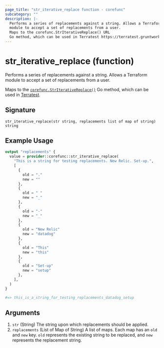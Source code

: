 ```yaml
---
page_title: "str_iterative_replace function - corefunc"
subcategory: ""
description: |-
  Performs a series of replacements against a string. Allows a Terraform
  module to accept a set of replacements from a user.
  Maps to the corefunc.StrIterativeReplace() URL
  Go method, which can be used in Terratest https://terratest.gruntwork.io.
---
```


# str_iterative_replace (function)

Performs a series of replacements against a string. Allows a Terraform
module to accept a set of replacements from a user.

Maps to the [`corefunc.StrIterativeReplace()`](URL)
Go method, which can be used in [Terratest](https://terratest.gruntwork.io).

## Signature

<!-- signature generated by tfplugindocs -->
```text
str_iterative_replace(str string, replacements list of map of string) string
```

## Example Usage

```terraform
output "replacements" {
  value = provider::corefunc::str_iterative_replace(
    "This is a string for testing replacements. New Relic. Set-up.",
    [
      {
        old = "."
        new = ""
      },
      {
        old = " "
        new = "_"
      },
      {
        old = "-"
        new = "_"
      },
      {
        old = "New Relic"
        new = "datadog"
      },
      {
        old = "This"
        new = "this"
      },
      {
        old = "Set-up"
        new = "setup"
      },
    ],
  )
}

#=> this_is_a_string_for_testing_replacements_datadog_setup
```

## Arguments

1. `str` (String) The string upon which replacements should be applied.
1. `replacements` (List of Map of String) A list of maps. Each map has an `old` and `new` key. `old` represents the existing string to be replaced, and `new` represents the replacement string.

<!-- Preview the provider docs with the Terraform registry provider docs preview tool: https://registry.terraform.io/tools/doc-preview -->
